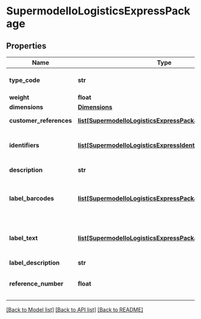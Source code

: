 # SupermodelIoLogisticsExpressPackage

## Properties
Name | Type | Description | Notes
------------ | ------------- | ------------- | -------------
**type_code** | **str** | Please contact your DHL Express representative if you wish to use a DHL specific package otherwise ignore this element. | [optional] 
**weight** | **float** | The weight of the package. | 
**dimensions** | [**Dimensions**](Dimensions.md) |  | 
**customer_references** | [**list[SupermodelIoLogisticsExpressPackageReference]**](SupermodelIoLogisticsExpressPackageReference.md) | Here you can declare your customer references for each package | [optional] 
**identifiers** | [**list[SupermodelIoLogisticsExpressIdentifier]**](SupermodelIoLogisticsExpressIdentifier.md) | Identifiers section is on the package level where you can optionaly provide a DHL Express waybill number. This has to be enabled by your DHL Express IT contact. | [optional] 
**description** | **str** | Please enter description of content for each package | [optional] 
**label_barcodes** | [**list[SupermodelIoLogisticsExpressPackageLabelBarcodes]**](SupermodelIoLogisticsExpressPackageLabelBarcodes.md) | This allows you to define up to two bespoke barcodes on the DHL Express Tranport label. To use this feature please set outputImageProperties/imageOptions/templateName as ECOM26_84CI_003 for typeCode&#x3D;label | [optional] 
**label_text** | [**list[SupermodelIoLogisticsExpressPackageLabelText]**](SupermodelIoLogisticsExpressPackageLabelText.md) | This allows you to enter up to two bespoke texts on the DHL Express Tranport label. To use this feature please set outputImageProperties/imageOptions/templateName as ECOM26_84CI_003 for typeCode&#x3D;label | [optional] 
**label_description** | **str** | Please enter additional customer description | [optional] 
**reference_number** | **float** | Please enter package reference number. If package reference number is provided for at least one package, then package reference number must be provided for all packages. | [optional] 

[[Back to Model list]](../README.md#documentation-for-models) [[Back to API list]](../README.md#documentation-for-api-endpoints) [[Back to README]](../README.md)

